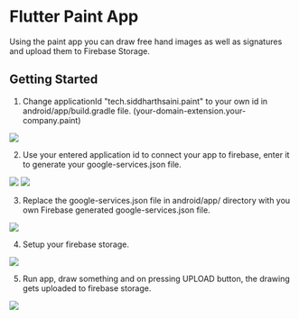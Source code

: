 # Flutter Paint App

Using the paint app you can draw free hand images as well as signatures and upload them to Firebase Storage.

## Getting Started

1. Change applicationId "tech.siddharthsaini.paint" to your own id in android/app/build.gradle file. (your-domain-extension.your-company.paint)
<p>
  <img src="https://raw.githubusercontent.com/sidxharth/paint-app/master/1.JPG">
</p>

2. Use your entered application id to connect your app to firebase, enter it to generate your google-services.json file.
<p>
  <img src="https://raw.githubusercontent.com/sidxharth/paint-app/master/2.JPG">
  <img src="https://raw.githubusercontent.com/sidxharth/paint-app/master/3.JPG">
</p>

3. Replace the google-services.json file in android/app/ directory with you own Firebase generated google-services.json file.
<p>
  <img src="https://raw.githubusercontent.com/sidxharth/paint-app/master/4.JPG">
</p>

4. Setup your firebase storage.
<p>
  <img src="https://raw.githubusercontent.com/sidxharth/paint-app/master/6.JPG">
</p>

5. Run app, draw something and on pressing UPLOAD button, the drawing gets uploaded to firebase storage.
<p>
  <img src="https://raw.githubusercontent.com/sidxharth/paint-app/master/5.JPG">
</p>

